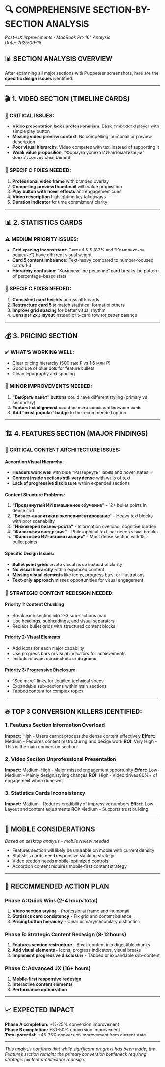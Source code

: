 # 🔍 **COMPREHENSIVE SECTION-BY-SECTION ANALYSIS**
*Post-UX Improvements - MacBook Pro 16" Analysis*  
*Date: 2025-09-18*

## **📊 SECTION ANALYSIS OVERVIEW**

After examining all major sections with Puppeteer screenshots, here are the **specific design issues** identified:

---

## **🎬 1. VIDEO SECTION (TIMELINE CARDS)**

### **🚨 CRITICAL ISSUES:**
- **Video presentation lacks professionalism**: Basic embedded player with simple play button
- **Missing video preview context**: No compelling thumbnail or preview description
- **Poor visual hierarchy**: Video competes with text instead of supporting it
- **Weak value proposition**: "Формула успеха ИИ-автоматизации" doesn't convey clear benefit

### **🎯 SPECIFIC FIXES NEEDED:**
1. **Professional video frame** with branded overlay
2. **Compelling preview thumbnail** with value proposition
3. **Play button with hover effects** and engagement cues
4. **Video description** highlighting key takeaways
5. **Duration indicator** for time commitment clarity

---

## **📊 2. STATISTICS CARDS**

### **⚠️ MEDIUM PRIORITY ISSUES:**
- **Grid spacing inconsistent**: Cards 4 & 5 (87% and "Комплексное решение") have different visual weight
- **Card 5 content imbalance**: Text-heavy compared to number-focused cards 1-3
- **Hierarchy confusion**: "Комплексное решение" card breaks the pattern of percentage-based stats

### **🎯 SPECIFIC FIXES NEEDED:**
1. **Consistent card heights** across all 5 cards
2. **Restructure card 5** to match statistical format of others
3. **Improve grid spacing** for better visual rhythm
4. **Consider 2x3 layout** instead of 5-card row for better balance

---

## **💰 3. PRICING SECTION**

### **✅ WHAT'S WORKING WELL:**
- Clear pricing hierarchy (500 тыс ₽ vs 1.5 млн ₽)
- Good use of blue dots for feature bullets
- Clean typography and spacing

### **🔧 MINOR IMPROVEMENTS NEEDED:**
1. **"Выбрать пакет" buttons** could have different styling (primary vs secondary)
2. **Feature list alignment** could be more consistent between cards
3. **Add "most popular" badge** to the recommended option

---

## **🏗️ 4. FEATURES SECTION (MAJOR FINDINGS)**

### **🚨 CRITICAL CONTENT ARCHITECTURE ISSUES:**

#### **Accordion Visual Hierarchy:**
- **Headers work well** with blue "Развернуть" labels and hover states ✅
- **Content inside sections still very dense** with walls of text
- **Lack of progressive disclosure** within expanded sections

#### **Content Structure Problems:**
1. **"Продвинутый ИИ и машинное обучение"** - 12+ bullet points in dense grid
2. **"Бизнес-аналитика и экспериментирование"** - Heavy text blocks with poor scanability  
3. **"Инженерия бизнес-роста"** - Information overload, cognitive burden
4. **"Философия внедрения"** - Philosophical text that needs visual breaks
5. **"Философия ИИ-автоматизации"** - Most dense section with 15+ bullet points

#### **Specific Design Issues:**
- **Bullet point grids** create visual noise instead of clarity
- **No visual hierarchy** within expanded content
- **Missing visual elements** like icons, progress bars, or illustrations
- **Text-only approach** misses opportunities for visual engagement

### **🎯 STRATEGIC CONTENT REDESIGN NEEDED:**

#### **Priority 1: Content Chunking**
- Break each section into 2-3 sub-sections max
- Use headings, subheadings, and visual separators
- Replace bullet grids with structured content blocks

#### **Priority 2: Visual Elements**
- Add icons for each major capability
- Use progress bars or visual indicators for achievements
- Include relevant screenshots or diagrams

#### **Priority 3: Progressive Disclosure**
- "See more" links for detailed technical specs
- Expandable sub-sections within main sections
- Tabbed content for complex topics

---

## **🔥 TOP 3 CONVERSION KILLERS IDENTIFIED:**

### **1. Features Section Information Overload**
**Impact:** High - Users cannot process the dense content effectively
**Effort:** Medium - Requires content restructuring and design work
**ROI:** Very High - This is the main conversion section

### **2. Video Section Unprofessional Presentation**  
**Impact:** Medium-High - Major missed engagement opportunity
**Effort:** Low-Medium - Mainly design/styling changes
**ROI:** High - Video drives 80%+ of engagement when done well

### **3. Statistics Cards Inconsistency**
**Impact:** Medium - Reduces credibility of impressive numbers
**Effort:** Low - Layout and content adjustments
**ROI:** Medium - Supports trust building

---

## **📱 MOBILE CONSIDERATIONS**
*Based on desktop analysis - mobile review needed*

- Features section will likely be unusable on mobile with current density
- Statistics cards need responsive stacking strategy  
- Video section needs mobile-optimized controls
- Accordion content requires mobile-first content strategy

---

## **🎯 RECOMMENDED ACTION PLAN**

### **Phase A: Quick Wins (2-4 hours total)**
1. **Video section styling** - Professional frame and thumbnail
2. **Statistics card consistency** - Fix grid and content balance
3. **Pricing button hierarchy** - Clear primary/secondary distinction

### **Phase B: Strategic Content Redesign (8-12 hours)**
1. **Features section restructure** - Break content into digestible chunks
2. **Add visual elements** - Icons, progress indicators, visual breaks
3. **Implement progressive disclosure** - Tabbed or expandable sub-content

### **Phase C: Advanced UX (16+ hours)**
1. **Mobile-first responsive redesign**
2. **Interactive content elements**
3. **Performance optimization**

---

## **📈 EXPECTED IMPACT**

**Phase A completion:** +15-25% conversion improvement  
**Phase B completion:** +30-50% conversion improvement  
**Total potential:** +45-75% conversion improvement from current state

---

*This analysis confirms that while significant progress has been made, the Features section remains the primary conversion bottleneck requiring strategic content architecture redesign.*